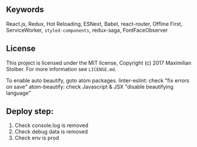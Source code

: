 ## Keywords

React.js, Redux, Hot Reloading, ESNext, Babel, react-router, Offline First, ServiceWorker, `styled-components`, redux-saga, FontFaceObserver


## License

This project is licensed under the MIT license, Copyright (c) 2017 Maximilian
Stoiber. For more information see `LICENSE.md`.


To enable auto beautify, goto atom packages.
linter-eslint: check "fix errors on save"
atom-beautify: check Javascript & JSX "disable beautifying language"


## Deploy step:
1. Check console.log is removed
2. Check debug data is removed
3. Check env is prod
